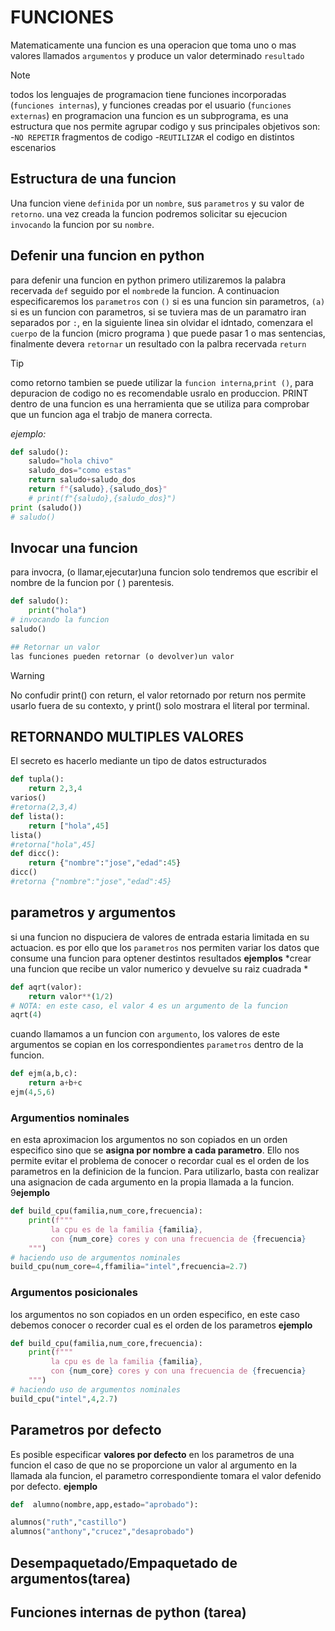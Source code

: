 # FUNCIONES
Matematicamente una funcion es una operacion que toma uno o mas valores llamados 
`argumentos` y produce un valor determinado
`resultado`
> [!note]
> todos los lenguajes de programacion tiene funciones incorporadas (`funciones internas`), y funciones creadas por el usuario (`funciones externas`)
en programacion una funcion es un subprograma, es una estructura que nos permite agrupar codigo y sus principales objetivos son:
-`NO REPETIR` fragmentos de codigo
-`REUTILIZAR` el codigo en distintos escenarios
## Estructura de una funcion 
Una funcion viene `definida` por un `nombre`, sus `parametros` y su valor de `retorno`.
una vez creada la funcion podremos solicitar su ejecucion `invocando` la funcion por su `nombre`.
## Defenir una funcion en python
para defenir una funcion en python primero utilizaremos la palabra recervada `def` seguido por el `nombre`de la funcion. A continuacion especificaremos los `parametros` con `()` si es una funcion sin parametros, `(a)` si es un funcion con parametros, si se tuviera mas de un paramatro iran separados por `:`, en la siguiente linea sin olvidar el idntado, comenzara el `cuerpo` de la funcion (micro programa ) que puede pasar 1 o mas sentencias, finalmente devera `retornar` un resultado con la palbra recervada `return`
>[!TIP]
> como retorno tambien se puede utilizar la `funcion interna`,`print ()`, para depuracion de codigo no es recomendable usralo en produccion.
> PRINT dentro de una funcion es una herramienta que se utiliza para comprobar que un funcion aga el trabjo de manera correcta.

*ejemplo:*
```python
def saludo():
    saludo="hola chivo"
    saludo_dos="como estas"
    return saludo+saludo_dos
    return f"{saludo},{saludo_dos}"
    # print(f"{saludo},{saludo_dos}")
print (saludo())
# saludo()
```
## Invocar una funcion
para invocra, (o llamar,ejecutar)una funcion solo tendremos que escribir el nombre de la funcion por ( ) parentesis. 
```python 
def saludo():
    print("hola")
# invocando la funcion 
saludo()

## Retornar un valor
las funciones pueden retornar (o devolver)un valor
```
>[!WARNING]
> No confudir print() con return, el valor retornado por return nos permite usarlo fuera de su contexto, y print() solo mostrara el literal por terminal.

## RETORNANDO MULTIPLES VALORES
El secreto es hacerlo mediante un tipo de datos estructurados
```python
def tupla():
    return 2,3,4
varios()
#retorna(2,3,4)
def lista():
    return ["hola",45]
lista()
#retorna["hola",45]
def dicc():
    return {"nombre":"jose","edad":45}
dicc()
#retorna {"nombre":"jose","edad":45}
```

## parametros  y argumentos 
si una funcion no dispuciera de valores de entrada estaria limitada en su actuacion. es por ello que los `parametros` nos permiten variar los datos que consume una funcion para optener destintos resultados 
**ejemplos**
*crear una funcion que recibe un valor numerico y devuelve su raiz cuadrada *
```python
def aqrt(valor):
    return valor**(1/2)
# NOTA: en este caso, el valor 4 es un argumento de la funcion
aqrt(4)
```

cuando llamamos  a un funcion con `argumento`, los valores de este argumentos se copian en los correspondientes `parametros` dentro de la funcion.
```python
def ejm(a,b,c):
    return a+b+c
ejm(4,5,6)
```

### Argumentios nominales 
en esta aproximacion los argumentos no son copiados en un orden especifico sino que se **asigna por nombre a cada parametro**. Ello nos permite evitar el problema de conocer o recordar cual es el orden de los parametros en la definicion de la funcion. Para utilizarlo, basta con realizar una asignacion de cada argumento en la propia llamada a la funcion.
9**ejemplo**
```python
def build_cpu(familia,num_core,frecuencia):
    print(f"""
         la cpu es de la familia {familia},
         con {num_core} cores y con una frecuencia de {frecuencia}
    """)
# haciendo uso de argumentos nominales 
build_cpu(num_core=4,ffamilia="intel",frecuencia=2.7)
```

### Argumentos posicionales 
los argumentos no son copiados en un orden especifico, en este caso debemos conocer o recorder cual es el orden de los parametros 
**ejemplo**
```python
def build_cpu(familia,num_core,frecuencia):
    print(f"""
         la cpu es de la familia {familia},
         con {num_core} cores y con una frecuencia de {frecuencia}
    """)
# haciendo uso de argumentos nominales 
build_cpu("intel",4,2.7)
```
## Parametros por defecto 
Es posible especificar **valores por defecto** en los parametros de una funcion el caso de que no se proporcione un valor al argumento en la llamada ala funcion, el parametro correspondiente tomara el valor defenido por defecto.
**ejemplo**
```python
def  alumno(nombre,app,estado="aprobado"):

alumnos("ruth","castillo")
alumnos("anthony","crucez","desaprobado")
```
## Desempaquetado/Empaquetado de argumentos(tarea)

## Funciones internas de python (tarea)